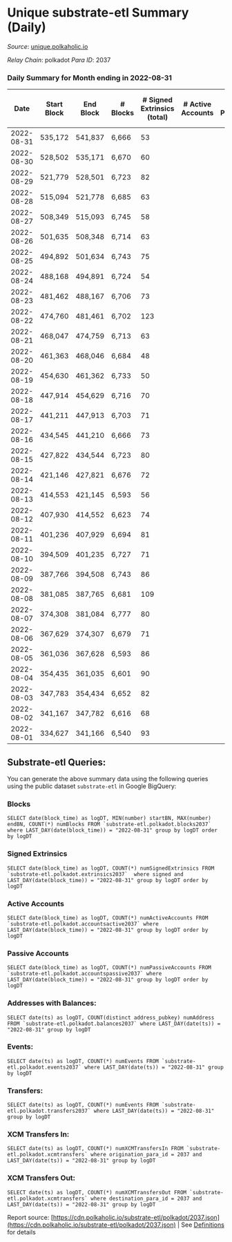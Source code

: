 # Unique substrate-etl Summary (Daily)

_Source_: [unique.polkaholic.io](https://unique.polkaholic.io)

*Relay Chain*: polkadot
*Para ID*: 2037



### Daily Summary for Month ending in 2022-08-31


| Date | Start Block | End Block | # Blocks | # Signed Extrinsics (total) | # Active Accounts | # Passive | # New | # Addresses with Balances | # Events | # Transfers | # XCM Transfers In | # XCM Transfers Out | Issues | 
| ---- | ----------- | --------- | -------- | --------------------------- | ----------------- | --------- | ----- | ------------------------- | -------- | ----------- | ------------------ | ------------------- | ------ |
| 2022-08-31 | 535,172 | 541,837 | 6,666 | 53 |  |  |  | 11,364 | 14,554 | 6  |   |   |  |
| 2022-08-30 | 528,502 | 535,171 | 6,670 | 60 |  |  |  |  | 14,590 | 10  |   |   |  |
| 2022-08-29 | 521,779 | 528,501 | 6,723 | 82 |  |  |  |  | 14,860 | 16  |   |   |  |
| 2022-08-28 | 515,094 | 521,778 | 6,685 | 63 |  |  |  |  | 14,659 | 20  |   |   |  |
| 2022-08-27 | 508,349 | 515,093 | 6,745 | 58 |  |  |  |  | 14,734 | 7  |   |   |  |
| 2022-08-26 | 501,635 | 508,348 | 6,714 | 63 |  |  |  | 11,334 | 14,698 | 7  |   |   |  |
| 2022-08-25 | 494,892 | 501,634 | 6,743 | 75 |  |  |  | 11,330 | 14,823 | 14  |   |   |  |
| 2022-08-24 | 488,168 | 494,891 | 6,724 | 54 |  |  |  | 11,325 | 14,668 | 1  |   |   |  |
| 2022-08-23 | 481,462 | 488,167 | 6,706 | 73 |  |  |  | 11,325 | 14,724 | 4  |   |   |  |
| 2022-08-22 | 474,760 | 481,461 | 6,702 | 123 |  |  |  | 11,325 | 15,072 | 57  |   |   |  |
| 2022-08-21 | 468,047 | 474,759 | 6,713 | 63 |  |  |  | 11,272 | 14,691 |   |   |   |  |
| 2022-08-20 | 461,363 | 468,046 | 6,684 | 48 |  |  |  | 11,272 | 14,551 | 1  |   |   |  |
| 2022-08-19 | 454,630 | 461,362 | 6,733 | 50 |  |  |  | 11,272 | 14,674 | 5  |   |   |  |
| 2022-08-18 | 447,914 | 454,629 | 6,716 | 70 |  |  |  | 11,268 | 14,734 | 1  |   |   |  |
| 2022-08-17 | 441,211 | 447,913 | 6,703 | 71 |  |  |  | 11,267 | 14,711 | 5  |   |   |  |
| 2022-08-16 | 434,545 | 441,210 | 6,666 | 73 |  |  |  | 11,265 | 14,641 |   |   |   |  |
| 2022-08-15 | 427,822 | 434,544 | 6,723 | 80 |  |  |  | 11,265 | 14,800 | 11  |   |   |  |
| 2022-08-14 | 421,146 | 427,821 | 6,676 | 72 |  |  |  | 11,263 | 14,656 | 3  |   |   |  |
| 2022-08-13 | 414,553 | 421,145 | 6,593 | 56 |  |  |  | 11,263 | 14,396 | 1  |   |   |  |
| 2022-08-12 | 407,930 | 414,552 | 6,623 | 74 |  |  |  | 11,263 | 14,558 | 4  |   |   |  |
| 2022-08-11 | 401,236 | 407,929 | 6,694 | 81 |  |  |  | 11,261 | 14,740 | 1  |   |   |  |
| 2022-08-10 | 394,509 | 401,235 | 6,727 | 71 |  |  |  | 11,261 | 14,760 | 4  |   |   |  |
| 2022-08-09 | 387,766 | 394,508 | 6,743 | 86 |  |  |  | 11,260 | 14,873 | 5  |   |   |  |
| 2022-08-08 | 381,085 | 387,765 | 6,681 | 109 |  |  |  | 11,258 | 14,851 | 1  |   |   |  |
| 2022-08-07 | 374,308 | 381,084 | 6,777 | 80 |  |  |  | 11,258 | 14,912 | 5  |   |   |  |
| 2022-08-06 | 367,629 | 374,307 | 6,679 | 71 |  |  |  | 11,257 | 14,656 | 2  |   |   |  |
| 2022-08-05 | 361,036 | 367,628 | 6,593 | 86 |  |  |  | 11,257 | 14,550 | 3  |   |   |  |
| 2022-08-04 | 354,435 | 361,035 | 6,601 | 90 |  |  |  | 11,257 | 14,591 | 4  |   |   |  |
| 2022-08-03 | 347,783 | 354,434 | 6,652 | 82 |  |  |  | 11,255 | 14,661 | 5  |   |   |  |
| 2022-08-02 | 341,167 | 347,782 | 6,616 | 68 |  |  |  | 11,252 | 14,513 | 9  |   |   |  |
| 2022-08-01 | 334,627 | 341,166 | 6,540 | 93 |  |  |  | 11,250 | 14,469 | 3  |   |   |  |

## Substrate-etl Queries:
You can generate the above summary data using the following queries using the public dataset `substrate-etl` in Google BigQuery:


### Blocks
```
SELECT date(block_time) as logDT, MIN(number) startBN, MAX(number) endBN, COUNT(*) numBlocks FROM `substrate-etl.polkadot.blocks2037`  where LAST_DAY(date(block_time)) = "2022-08-31" group by logDT order by logDT
```


### Signed Extrinsics
```
SELECT date(block_time) as logDT, COUNT(*) numSignedExtrinsics FROM `substrate-etl.polkadot.extrinsics2037`  where signed and LAST_DAY(date(block_time)) = "2022-08-31" group by logDT order by logDT
```


### Active Accounts
```
SELECT date(block_time) as logDT, COUNT(*) numActiveAccounts FROM `substrate-etl.polkadot.accountsactive2037` where LAST_DAY(date(block_time)) = "2022-08-31" group by logDT order by logDT
```


### Passive Accounts
```
SELECT date(block_time) as logDT, COUNT(*) numPassiveAccounts FROM `substrate-etl.polkadot.accountspassive2037` where LAST_DAY(date(block_time)) = "2022-08-31" group by logDT order by logDT
```


### Addresses with Balances:
```
SELECT date(ts) as logDT, COUNT(distinct address_pubkey) numAddress FROM `substrate-etl.polkadot.balances2037` where LAST_DAY(date(ts)) = "2022-08-31" group by logDT
```


### Events:
```
SELECT date(ts) as logDT, COUNT(*) numEvents FROM `substrate-etl.polkadot.events2037` where LAST_DAY(date(ts)) = "2022-08-31" group by logDT
```


### Transfers:
```
SELECT date(ts) as logDT, COUNT(*) numEvents FROM `substrate-etl.polkadot.transfers2037` where LAST_DAY(date(ts)) = "2022-08-31" group by logDT
```


### XCM Transfers In:
```
SELECT date(ts) as logDT, COUNT(*) numXCMTransfersIn FROM `substrate-etl.polkadot.xcmtransfers` where origination_para_id = 2037 and LAST_DAY(date(ts)) = "2022-08-31" group by logDT
```


### XCM Transfers Out:
```
SELECT date(ts) as logDT, COUNT(*) numXCMTransfersOut FROM `substrate-etl.polkadot.xcmtransfers` where destination_para_id = 2037 and LAST_DAY(date(ts)) = "2022-08-31" group by logDT
```



Report source: [https://cdn.polkaholic.io/substrate-etl/polkadot/2037.json](https://cdn.polkaholic.io/substrate-etl/polkadot/2037.json) | See [Definitions](/DEFINITIONS.md) for details
